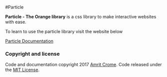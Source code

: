 #Particle
<p><b>Particle - The Orange library</b> is a css library to make interactive websites with ease.</p>
<p>To learn to use the particle library visit the website below</p>
<a href="https://particle.amritcrome.com">Particle Documentation</a>
<h3>Copyright and license</h3>
<p>Code and documentation copyright 2017 <a href="https://amritcrome.com">Amrit Crome</a>. Code released under the <a href="https://github.com/amritcrome/Particle/blob/master/LICENSE">MIT License</a>.</p>
